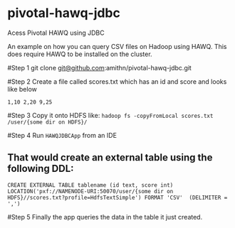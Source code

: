# pivotal-hawq-jdbc
Acess Pivotal HAWQ using JDBC 

An example on how you can query CSV files on Hadoop using HAWQ. 
This does require HAWQ to be installed on the cluster.

#Step 1
git clone git@github.com:amithn/pivotal-hawq-jdbc.git

#Step 2 
Create a file called scores.txt which has an id and score and looks like below

`1,10
2,20
9,25`

#Step 3
Copy it onto HDFS like:
`hadoop fs -copyFromLocal scores.txt /user/{some dir on HDFS}/`

#Step 4
Run `HAWQJDBCApp` from an IDE 

That would create an external table using the following DDL:
--

`CREATE EXTERNAL TABLE tablename (id text, score int) 
LOCATION('pxf://NAMENODE-URI:50070/user/{some dir on HDFS}//scores.txt?profile=HdfsTextSimple')
FORMAT 'CSV'  (DELIMITER = ',')`

#Step 5
Finally the app queries the data in the table it just created. 




